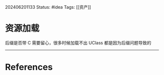 202406201133
Status: #idea
Tags: [[资产]]
# 资源加载

后缀是否带 C 需要留心，很多时候加载不出 UClass 都是因为后缀问题导致的

---
# References